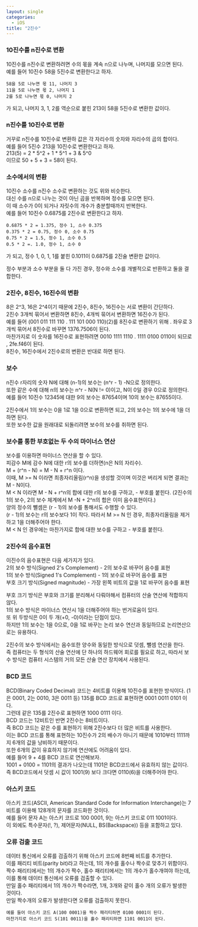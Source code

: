 ```yaml
---
layout: single
categories:
  - iOS
title: "2진수"
---
```


### 10진수를 n진수로 변환
10진수를 n진수로 변환하려면 수의 몫을 계속 n으로 나누며, 나머지를 모으면 된다.    
예를 들어 10진수 58을 5진수로 변환한다고 하자.    
```
58을 5로 나누면 몫 11, 나머지 3    
11을 5로 나누면 몫 2, 나머지 1    
2를 5로 나누면 몫 0, 나머지 2    
```
가 되고, 나머지 3, 1, 2를 역순으로 붙힌 213이 58을 5진수로 변환한 값이다.    

### n진수를 10진수로 변환
거꾸로 n진수를 10진수로 변환하 값은 각 자리수의 숫자와 자리수의 곱의 합이다.    
예를 들어 5진수 213을 10진수로 변환한다고 하자.    
213(5) = 2 * 5^2 + 1 * 5^1 + 3 & 5^0    
이므로 50 + 5 + 3 = 58이 된다.    

### 소수에서의 변환
10진수 소수를 n진수 소수로 변환하는 것도 위와 비슷한다.    
대신 수를 n으로 나누는 것이 아닌 곱을 반복하며 정수를 모으면 된다.    
이 때 소수가 0이 되거나 자릿수의 개수가 충분할때까지 반복한다.    
예를 들어 10진수 0.6875를 2진수로 변환한다고 하자.    
```
0.6875 * 2 = 1.375, 정수 1, 소수 0.375    
0.375 * 2 = 0.75, 정수 0, 소수 0.75    
0.75 * 2 = 1.5, 정수 1, 소수 0.5    
0.5 * 2 =. 1.0, 정수 1, 소수 0    
```
가 되고, 정수 1, 0, 1, 1를 붙힌 0.1011이 0.6875를 2진술 변환한 값이다.    

정수 부분과 소수 부분을 둘 다 가진 경우, 정수와 소수를 개별적으로 반환하고 둘을 결합한다.    

### 2진수, 8진수, 16진수의 변환
8은 2^3, 16은 2^4이기 때문에 2진수, 8진수, 16진수는 서로 변환이 간단하다.    
2진수 3개씩 묶어서 변환하면 8진수, 4개씩 묶어서 변환하면 16진수가 된다.    
예를 들어 (001 011 111 110 . 111 101 000 110)(2)를 8진수로 변환하기 위해 . 좌우로 3개씩 묶어서 8진수로 바꾸면 1376.7506이 된다.    
마찬가지로 이 숫자를 16진수로 표현하려면 0010 1111 1110 . 1111 0100 0110이 되므로 , 2fe.f46이 된다.    
8진수, 16진수에서 2진수로의 변환은 반대로 하면 된다.    

### 보수
n진수 r자리의 숫자 N에 대해 (n-1)의 보수는 (n^r - 1) -N으로 정의한다.    
또한 같은 수에 대해 n의 보수는 n^r - N(N != 0)이고, N이 0일 경우 0으로 정의한다.    
예를 들어 10진수 12345에 대한 9의 보수는 87654이며 10의 보수는 87655이다.    

2진수에서 1의 보수는 0을 1로 1을 0으로 변환하면 되고, 2의 보수는 1의 보수에 1을 더하면 된다.    
또한 보수한 값을 원래대로 되돌리려면 보수의 보수를 취하면 된다.    

### 보수를 통한 부호없는 두 수의 마이너스 연산
보수를 이용하면 마이너스 연산을 할 수 있다.    
피감수 M에 감수 N에 대한 r의 보수를 더하면(n은 N의 자리수).   
M + (r^n - N) = M - N + r^n 이다.    
이때, M >= N 이라면 최종자리올림(r^n)을 생성할 것이며 이것은 버리게 되면 결과는 M - N이다.    
M < N 이라면 M - N + r^n의 합에 대한 r의 보수를 구하고, - 부호를 붙힌다. (2진수의 1의 보수, 2의 보수 체계에서 M -N + 2^n의 합은 이미 음수표현이다.)        
양의 정수의 뺄셈은 (r - 1)의 보수를 통해서도 수행할 수 있다.    
(r - 1)의 보수는 r의 보수보다 1이 작다. 따라서  M >= N 인 경우, 최종자리올림을 제거하고 1을 더해주어야 한다.    
M < N 인 경우에는 마찬가지로 합에 대한 보수를 구하고 - 부호를 붙힌다.    

### 2진수의 음수표현
이진수의 음수표현은 다음 세가지가 있다.    
2의 보수 방식(Signed 2's Complement) - 2의 보수로 바꾸어 음수를 표현    
1의 보수 방식(Signed 1's Complement) - 1의 보수로 바꾸어 음수를 표현    
부호 크기 방식(Signed magnitude) - 가장 왼쪽 비트의 값을 1로 바꾸어 음수를 표현    

부호 크기 방식은 부호와 크기를 분리해서 다뤄야해서 컴퓨터의 산술 연산에 적합하지 않다.    
1의 보수 방식은 마이너스 연산시 1을 더해주어야 하는 번거로움이 있다.    
또 위 두방식은 0이 두 개(+0, -0)이라는 단점이 있다.    
하지만 1의 보수는 1을 0으로, 0을 1로 바꾸는 논리 보수 연산과 동일하므로 논리연산으로는 유용하다.    

2진수의 보수 방식에서는 음수또한 양수와 동일한 방식으로 덧셈, 뺄셈 연산을 한다.    
즉 컴퓨터는 두 형식의 산술 연산에 단 하나의 하드웨어 회로를 필요로 하고, 따라서 보수 방식은 컴퓨터 시스템의 거의 모든 산술 연산 장치에서 사용된다.    

### BCD 코드
BCD(Binary Coded Decimal) 코드는 4비트를 이용해 10진수를 표현한 방식이다. (1은 0001, 2는 0010, 3은 0011 등)
135를 BCD 코드로 표현하면 0001 0011 0101 이다.    
그런데 같은 135를 2진수로 표현하면 1000 0111 이다.    
BCD 코드는 12비트인 반면 2진수는 8비트이다.    
즉 BCD 코드는 같은 수를 표현하기 위해 2진수보다 더 많은 비트를 사용한다.    
이는 BCD 코드를 통해 표현하는 10진수가 2의 배수가 아니기 때문에 1010부터 1111까지 6개의 값을 낭비하기 때문이다.    
또한 6개의 값이 유효하지 않기에 연산에도 어려움이 있다.    
예를 들어 9 + 4를 BCD 코드로 연산해보자.    
1001 + 0100 = 1101의 결과가 나오는데 1101은 BCD코드에서 유효하지 않는 값이다.    
즉 BCD코드에서 덧셈 시 값이 1001(9) 보다 크다면 0110(6)을 더해주어야 한다.    

### 아스키 코드
아스키 코드(ASCII, American Standard Code for Information Interchange)는 7비트를 이용해 128개의 문자를 코드화한 것이다.    
예를 들어 문자 A는 아스키 코드로 100 0001, 9는 아스키 코드로 011 1001이다.    
이 외에도 특수문자(!, ?), 제어문자(NULL, BS(Backspace)) 등을 포함하고 있다.    

### 오류 검출 코드
데이터 통신에서 오류를 검출하기 위해 아스키 코드에 8번째 비트를 추가한다.    
이를 패리티 비트(parity bit)라고 하는데, 1의 개수를 홀수나 짝수로 맞추기 위함이다.    
짝수 패리티에서는 1의 개수가 짝수, 홀수 패리티에서는 1의 개수가 홀수개여야 하는데, 이를 통해 데이터 통신에서 오류를 검출할 수 있다.    
만일 홀수 패리티에서 1의 개수가 짝수라면, 1개, 3개와 같이 홀수 개의 오류가 발생한 것이다.    
만일 짝수개의 오류가 발생한다면 오류를 검출하지 못한다.    
```
예를 들어 아스키 코드 A(100 0001)을 짝수 패리티하면 0100 0001이 된다.       
마찬가지로 아스키 코드 S(101 0011)을 홀수 패리티하면 1101 0011이 된다.    
```


